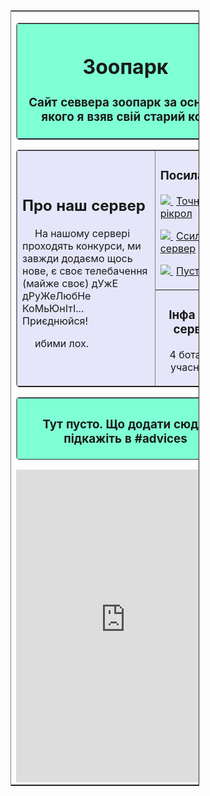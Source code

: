 <!DOCTYPE html>
<html lang="ua">
<head>
<meta charset="utf-8" />
<title>Зоопарк</title>
<head>
 <link rel="shortcut icon" href="/images/favicon.ico" type="image/x-icon">
</head>
</head>
<body>
<!--Создаём таблицу контейнер, которой задаём следующее
оформление:
border="1" - рамка вокруг контейнера. Увеличив число, можно увеличить толщину рамки.
align="center" - размещаем контейнер по центру экрана.
rules="rows" - убираем двойную рамку.
style="width:60%;" - добавляем стилевое свойства, делающее
контейнер и весь сайт "резиновым".
Сделать полноценный адаптивный дизайн, этим способом невозможно.-->
<table
border="1"
align="center"
rules="rows"
style="width:60%;">
<!--Создаём строку-->
<tr>
<!--Создаём ячейку строки-->
<td>
<!--ШАПКА САЙТА-->
<!--В ячейке строки создаём ещё одну таблицу для шапки сайта.
Оформление:
border="1" - двойная рамка толщиной в 1px
background="images/168.png" - картинка в шапке сайта, если требуется.
Адрес картинки вы должны вставить свой.
bgcolor="#7FFFD4" - фоновый цвет в шапке, если нет картинки.
cellpadding="10" - отступ содержимого от рамки не менее 10px.
style="width:100%; border-radius:5px;" - добавляем "резиновость"
и закругляем уголки рамки-->
<table
border="1"
background="images/168.png"
bgcolor="#7FFFD4"
cellpadding="10"
style="width:100%; border-radius:5px;">
<!--Создаём строку таблицы-->
<tr>
<!--Создаём столбец таблицы-->
<th>
<!--Содержание ячейки столбца-->
<h1>Зоопарк</h1>
<h3>Сайт севвера зоопарк за основу якого я взяв свій старий код</h3>
<!--Закрываем таблицу-->
</th>
</tr>
</table>

<!--ОСНОВНОЙ КОНТЕНТ-->

<!--В этой же ячейке контейнера создаём ещё одну таблицу
для основного контента.
Оформление как и в предыдущей таблице-->

<table
border="1"
bgcolor="#e6e6fa"
cellpadding="10"
style="width:100%; border-radius:5px;">
<!--Создаём строку-->
<tr>
<!--Создаём ячейку
Оформление:
rowspan="2" - объединяем две ячейки в одну.
Число объединяемых ячеек по числу ячеек в сайдбаре.
style="width:80%" - основной контент занимает 80% всей площади,
оставшиеся 20% для сайдбара-->
<td
rowspan="2"
style="width:80%">
<h2>Про наш сервер</h2>
<!--Начинаем абзац с красной строки-->
<p style="text-indent:20px">
На нашому сервері проходять конкурси, ми завжди
додаємо щось нове, є своє телебачення (майже своє)
дУжЕ дРуЖеЛюбНе КоМьЮнІтІ... Приєднюйся!</p>

<p style="text-indent:20px">ибими лох.</p>
<!--Закрываем ячейку-->
</td>

<!--САЙДБАР-->

<!--Создаём ячейку сайдбара-->
<td bgcolor="#e6e6fa">
<h3>Посилання:</h3>
<!--Абзац для ссылки на страницу сайта-->
<p>
<!--Ссылка на страницу сайта-->
<a href="https://www.youtube.com/watch?v=dQw4w9WgXcQ&list=PLneRaqXoYlV10RUsU6uP-6cicVmwr0g2O&index=400">
<!--Картинка маркера перед названием страницы-->
<img src="http://trueimages.ru/img/00/06/f4fffdb5.png">
<!--Название страницы
style="margin-left:5px;" - отступ названия от маркера-->
<span style="margin-left:5px;">Точно не рікрол</span></a>
<!--Закрываем абзац-->
</p>
<p>
<a href="https://discord.gg/wE8mtxv6Ea">
<img src="http://trueimages.ru/img/31/ab/4dcb087c2ae4305edcd15171696.jpg">
<span style="margin-left:5px;">Ссилка на сервер</span;></a>
</p>
<p>
<a href="https://pustoproject.com/">
<img src="http://trueimages.ru/img/31/ab/4dcb087c2ae4305edcd15171696.jpg">
<span style="margin-left:5px;">Пусто</span></a>
</p>
<!--Закрываем строку Меню-->
</td>
</tr>
<!--Создаём строку с дополнительной информацией-->
<tr>
<!--Ячейка с дополнительной информацией-->
<td
bgcolor="#e6e6fa"
align="center">
<h3>Інфа про сервер</h3>
<p>4 бота, 12 учасників</p>
<!--Закрываем ячейку с общей информацией
и таблицу основного контента-->
</td>
</tr>
</table>

<!--Ибими лох-->

<!--Создаём таблицу подвала-->
<table
border="1"
bgcolor="#7FFFD4"
height="100"
cellpadding="10"
style="width:100%; border-radius:5px;">
<!--Создаём строку.-->
<tr>
<!--Создаём столбец-->
<th>
<h3>Тут пусто. Що додати сюда, підкажіть в #advices</h3>
<!--Закрываем таблицу подвала. При желании в подвале можно
сделать несколько строк и столбцов-->
</th>
</tr>
</table>
<!--Закрываем таблицу контейнера-->
<iframe src="https://discord.com/widget?id=745001051286929561&theme=dark" width="350" height="500" allowtransparency="true" frameborder="0" sandbox="allow-popups allow-popups-to-escape-sandbox allow-same-origin allow-scripts"></iframe>
</td>
</tr>
</table>
</body>
</html>